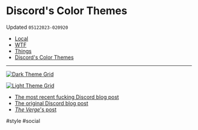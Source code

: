 # Discord's Color Themes
Updated `05122023-020920`

- [Local](drafts://open?uuid=F5C700E1-7705-41DC-A2BE-B665BB58371C)
- [WTF](https://davidblue.wtf/drafts/F5C700E1-7705-41DC-A2BE-B665BB58371C.html)
- [Things](things:///show?id=2HTSFfACNnfipAiKyJXs3q)
- [Discord's Color Themes](https://uikeycommand.com/discord-color-themes)

---

[![Dark Theme Grid](https://cdn-images-1.medium.com/v2/1*DBUWWixNBqf0KL8rRVzJhw.png)](https://cdn-images-1.medium.com/v2/1*DBUWWixNBqf0KL8rRVzJhw.png)

[![Light Theme Grid](https://cdn-images-1.medium.com/v2/1*Qaj7YRfqRa3C6I7wtFRxAQ.png)](https://cdn-images-1.medium.com/v2/1*Qaj7YRfqRa3C6I7wtFRxAQ.png)

<!--more-->

- [The most recent fucking Discord blog post](https://discord.com/blog/april-showers-bring-super-cool-nitro-powers)
- [The original Discord blog post](https://discord.com/blog/bring-your-vibe-to-discord-with-new-themes-in-nitro)
- [*The Verge*'s post](https://www.theverge.com/2023/3/17/23645058/discord-new-themes-paid-subscription-betterdiscord)

<!--comment-->

#style #social